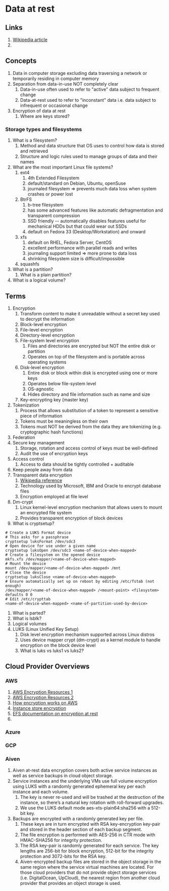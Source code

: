 # Data at rest

## Links

1. [Wikipedia article](https://en.wikipedia.org/wiki/Data_at_rest)
1.

## Concepts

1. Data in computer storage excluding data traversing a network or temporarily residing in computer memory
1. Separation from data-in-use NOT completely clear
   1. Data-in-use often used to refer to "active" data subject to frequent change
   1. Data-at-rest used to refer to "inconstant" data i.e. data subject to infrequent or occasional change
1. Encryption of data at rest
   1. Where are keys stored?

### Storage types and filesystems

1. What is a filesystem?
   1. Method and data structure that OS uses to control how data is stored and retrieved
   1. Structure and logic rules used to manage groups of data and their names
1. What are the most important Linux file systems?
   1. ext4
      1. 4th Extended Filesystem
      1. default/standard on Debian, Ubuntu, openSuse
      1. journaled filesystem => prevents much data loss when system crashes or power lost
   1. BtrFS
      1. b-tree filesystem
      1. has some advanced features like automatic defragmentation and transparent compression
      1. SSD friendly -- automatically disables features useful for mechanical HDDs but that could wear out SSDs
      1. default on Fedora 33 (Desktop/Workstation) and onward
   1. xfs
      1. default on RHEL, Fedora Server, CentOS
      1. excellent performance with parallel reads and writes
      1. journaling support limited => more prone to data loss
      1. shrinking filesystem size is difficult/impossible
   1. squashfs
1. What is a partition?
   1. What is a plain partition?
1. What is a logical volume?

## Terms

1. Encryption
   1. Transform content to make it unreadable without a secret key used to decrypt the information
   1. Block-level encryption
   1. File-level encryption
   1. Directory-level encryption
   1. File-system level encryption
      1. Files and directories are encrypted but NOT the entire disk or partition
      1. Operates on top of the filesystem and is portable across operating systems
   1. Disk-level encryption
      1. Entire disk or block within disk is encrypted using one or more keys
      1. Operates below file-system level
      1. OS-agnostic
      1. Hides directory and file information such as name and size
   1. Key-encrypting key (master key)
1. Tokenization
   1. Process that allows substitution of a token to represent a sensitive piece of information
   1. Tokens must be meaningless on their own
   1. Tokens must NOT be derived from the data they are tokenizing (e.g. cryptographic hash functions)
1. Federation
1. Secure key management
   1. Storage, rotation and access control of keys must be well-defined
   1. Audit the use of encryption keys
1. Access control
   1. Access to data should be tightly controlled + auditable
1. Keep people away from data
1. Transparent data encryption
   1. [Wikipedia reference](https://en.wikipedia.org/wiki/Transparent_data_encryption)
   1. Technology used by Microsoft, IBM and Oracle to encrypt database files
   1. Encryption employed at file level
1. Dm-crypt
   1. Linux kernel-level encryption mechanism that allows users to mount an encrypted file system
   1. Provides transparent encryption of block devices
1. What is cryptsetup?

```shell
# Create a LUKS Format device
# This asks for a passphrase
cryptsetup luksFormat /dev/sdc3
# Open device for use under a given name
cryptsetup luksOpen /dev/sdc3 <name-of-device-when-mapped>
# Create a filesystem on the opened device
mkfs.xfs /dev/mapper/<name-of-device-when-mapped>
# Mount the device
mount /dev/mapper/<name-of-device-when-mapped> /mnt
# Close the device
cryptsetup luksClose <name-of-device-when-mapped>
# Ensure automatically set up on reboot by editing /etc/fstab (not enough)
/dev/mapper/<name-of-device-when-mapped> /<mount-point> <filesystem> defaults 0 0
# Edit /etc/crypttab
<name-of-device-when-mapped> <name-of-partition-used-by-device>
```

1. What is parted?
1. What is lsblk?
1. Logical volumes
1. LUKS (Linux Unified Key Setup)
   1. Disk level encryption mechanism supported across Linux distros
   1. Uses device mapper crypt (dm-crypt) as a kernel module to handle encryption on the block device level
   1. What is luks vs luks1 vs luks2?

## Cloud Provider Overviews

### AWS

1. [AWS Encryption Resources 1](https://docs.aws.amazon.com/wellarchitected/latest/security-pillar/resources-9.html)
1. [AWS Encryption Resources 2](https://wa.aws.amazon.com/wat.question.SEC_8.en.html)
1. [How encryption works on AWS](https://www.youtube.com/watch?v=plv7PQZICCM)
1. [Instance store encryption](https://aws.amazon.com/blogs/security/how-to-protect-data-at-rest-with-amazon-ec2-instance-store-encryption/)
1. [EFS documentation on encryption at rest](https://docs.aws.amazon.com/whitepapers/latest/efs-encrypted-file-systems/encryption-of-data-at-rest.html)
1.

### Azure

### GCP

### Aiven

1. Aiven at-rest data encryption covers both active service instances as well as service backups in cloud object storage.
1. Service instances and the underlying VMs use full volume encryption using LUKS with a randomly generated ephemeral key per each instance and each volume.
   1. The key is never re-used and will be trashed at the destruction of the instance, so there’s a natural key rotation with roll-forward upgrades.
   1. We use the LUKS default mode aes-xts-plain64:sha256 with a 512-bit key.
1. Backups are encrypted with a randomly generated key per file.
   1. These keys are in turn encrypted with RSA key-encryption key-pair and stored in the header section of each backup segment.
   1. The file encryption is performed with AES-256 in CTR mode with HMAC-SHA256 for integrity protection.
   1. The RSA key-pair is randomly generated for each service. The key lengths are 256-bit for block encryption, 512-bit for the integrity protection and 3072-bits for the RSA key.
   1. Aiven-encrypted backup files are stored in the object storage in the same region where the service virtual machines are located. For those cloud providers that do not provide object storage services (i.e. DigitalOcean, UpCloud), the nearest region from another cloud provider that provides an object storage is used.
